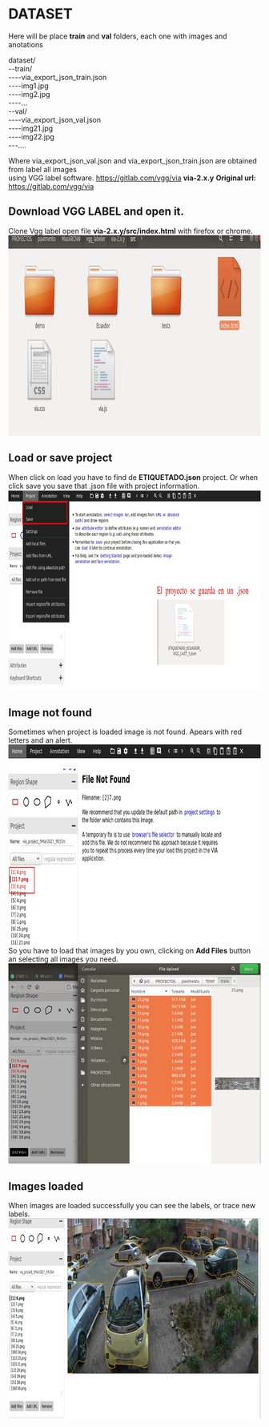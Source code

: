 # DATASET
Here will be place **train** and **val** folders, each one with images and anotations

dataset/  
--train/  
----via_export_json_train.json  
----img1.jpg  
----img2.jpg  
----...  
--val/  
----via_export_json_val.json  
----img21.jpg  
----img22.jpg  
---....  

Where via_export_json_val.json and via_export_json_train.json are obtained from label all images  
using VGG label software. https://gitlab.com/vgg/via **via-2.x.y**
**Original url:** https://gitlab.com/vgg/via  
## Download VGG LABEL and open it.  
Clone Vgg label open file **via-2.x.y/src/index.html** with firefox or chrome.  
<img src="../README_images/opening_vgglabelel.jpg" width="600" height="400">  
## Load or save project  
When click on load you have to find de **ETIQUETADO.json** project. Or when click save you save that .json file with project information.  
<img src="../README_images/main_vgglabel.jpg" width="600" height="400">  
## Image not found  
Sometimes when project is loaded image is not found. Apears with red letters and an alert.  
<img src="../README_images/image_not_found.jpg" width="600" height="400">  
So you have to load that images by you own, clicking on **Add Files** button an selecting all images you need.  
<img src="../README_images/loading_images.jpg" width="600" height="400">  
## Images loaded  
When images are loaded successfully you can see the labels, or trace new labels.  
<img src="../README_images/images_loaded.jpg" width="600" height="400">
